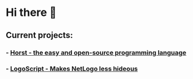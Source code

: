# Hi there 👋

## Current projects:
### - [Horst - the easy and open-source programming language](https://horstlang.org)
### - [LogoScript - Makes NetLogo less hideous](https://github.com/NinoDS/logoscript)

